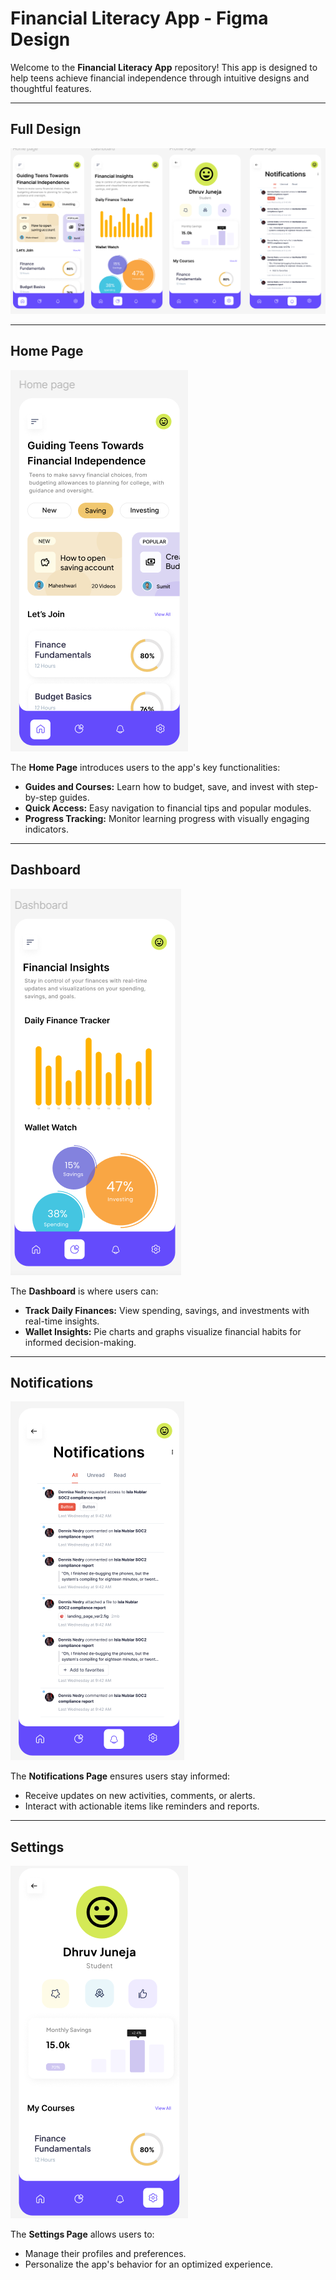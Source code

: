 # Financial Literacy App - Figma Design  

Welcome to the **Financial Literacy App** repository! This app is designed to help teens achieve financial independence through intuitive designs and thoughtful features.  

---

## Full Design  

![Full Design](./FULL.png)  

---

## Home Page  

![Home Page](./Home.png)  

The **Home Page** introduces users to the app's key functionalities:  
- **Guides and Courses:** Learn how to budget, save, and invest with step-by-step guides.  
- **Quick Access:** Easy navigation to financial tips and popular modules.  
- **Progress Tracking:** Monitor learning progress with visually engaging indicators.  

---

## Dashboard  

![Dashboard](./Dashboard.png)  

The **Dashboard** is where users can:  
- **Track Daily Finances:** View spending, savings, and investments with real-time insights.  
- **Wallet Insights:** Pie charts and graphs visualize financial habits for informed decision-making.  

---

## Notifications  

![Notifications Page](./Notification.png)  

The **Notifications Page** ensures users stay informed:  
- Receive updates on new activities, comments, or alerts.  
- Interact with actionable items like reminders and reports.  

---

## Settings  

![Settings Page](./Settings.png)  

The **Settings Page** allows users to:  
- Manage their profiles and preferences.  
- Personalize the app's behavior for an optimized experience.  
